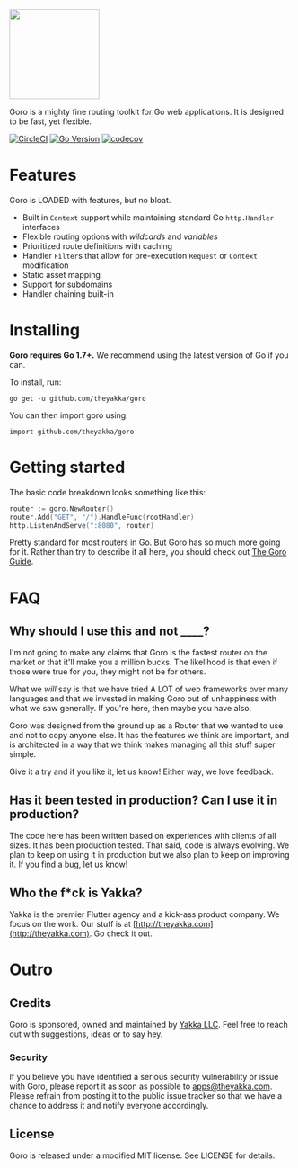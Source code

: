 
<img src="https://storage.googleapis.com/product-logos/logo_goro.png" align="center" width="160">

Goro is a mighty fine routing toolkit for Go web applications. It is designed to
be fast, yet flexible.

[![CircleCI](https://circleci.com/gh/theyakka/goro.svg?style=svg)](https://circleci.com/gh/theyakka/goro)
[![Go Version](https://img.shields.io/badge/Go-1.7+-lightgrey.svg)](https://golang.org/)
[![codecov](https://codecov.io/gh/theyakka/goro/branch/master/graph/badge.svg)](https://codecov.io/gh/theyakka/goro)


# Features

Goro is LOADED with features, but no bloat.

- Built in `Context` support while maintaining standard Go `http.Handler` interfaces
- Flexible routing options with *wildcards* and *variables*
- Prioritized route definitions with caching
- Handler `Filter`s that allow for pre-execution `Request` or `Context` modification
- Static asset mapping
- Support for subdomains
- Handler chaining built-in

# Installing

**Goro requires Go 1.7+.** We recommend using the latest version of Go if you can.

To install, run:

```
go get -u github.com/theyakka/goro
```

You can then import goro using:

```
import github.com/theyakka/goro
```

# Getting started

The basic code breakdown looks something like this:

```go
router := goro.NewRouter()
router.Add("GET", "/").HandleFunc(rootHandler)
http.ListenAndServe(":8080", router)
```

Pretty standard for most routers in Go. But Goro has so much more going for it. Rather
than try to describe it all here, you should check out [The Goro Guide](https://github.com/theyakka/goro/wiki).

# FAQ

## Why should I use this and not ____?

I'm not going to make any claims that Goro is the fastest router on the market or that it'll make you a million bucks. The likelihood is that even if those were true for you, they might not be for others.

What we *will* say is that we have tried A LOT of web frameworks over many languages and that we invested in making Goro out of unhappiness with what we saw generally. If you're here, then maybe you have also.

Goro was designed from the ground up as a Router that we wanted to use and not to copy anyone else. It has the features we think are important, and is architected in a way that we think makes managing all this stuff super simple.

Give it a try and if you like it, let us know! Either way, we love feedback.

## Has it been tested in production? Can I use it in production?

The code here has been written based on experiences with clients of all sizes. It has been production tested. That said, code is always evolving. We plan to keep on using it in production but we also plan to keep on improving it. If you find a bug, let us know!

## Who the f*ck is Yakka?

Yakka is the premier Flutter agency and a kick-ass product company. We focus on the work. Our stuff is at [http://theyakka.com](http://theyakka.com). Go check it out.

# Outro

## Credits

Goro is sponsored, owned and maintained by [Yakka LLC](http://theyakka.com). Feel free to reach out with suggestions, ideas or to say hey.

### Security

If you believe you have identified a serious security vulnerability or issue with Goro, please report it as soon as possible to apps@theyakka.com. Please refrain from posting it to the public issue tracker so that we have a chance to address it and notify everyone accordingly.

## License

Goro is released under a modified MIT license. See LICENSE for details.
